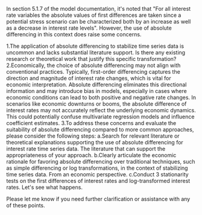 In section 5.1.7 of the model documentation, it's noted that "For all interest rate variables the absolute values of first differences are taken since a potential stress scenario can be characterized both by an increase as well as a decrease in interest rate levels". However, the use of absolute differencing in this context does raise some concerns. 

1.The application of absolute differencing to stabilize time series data is uncommon and lacks substantial literature support. Is there any existing research or theoretical work that justify this specific transformation?
2.Economically, the choice of absolute differencing may not align with conventional practices. Typically, first-order differencing captures the direction and magnitude of interest rate changes, which is vital for economic interpretation. Absolute differencing eliminates this directional information and may introduce bias in models, especially in cases where economic conditions can lead to both positive and negative rate changes. In scenarios like economic downturns or booms, the absolute difference of interest rates may not accurately reflect the underlying economic dynamics. This could potentially confuse multivariate regression models and influence coefficient estimates.
3.To address these concerns and evaluate the suitability of absolute differencing compared to more common approaches, please consider the following steps:
 a.Search for relevant literature or theoretical explanations supporting the use of absolute differencing for interest rate time series data. The literature that can support the appropriateness of your approach.
 b.Clearly articulate the economic rationale for favoring absolute differencing over traditional techniques, such as simple differencing or log transformations, in the context of stabilizing time series data. From an economic perspective.
 c.Conduct 3 stationarity tests on the first differences of interest rates and log-transformed interest rates. Let's see what happens.

Please let me know if you need further clarification or assistance with any of these points.

